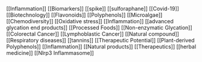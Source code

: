 [[Inflammation]]
[[Biomarkers]]
[[spike]]
[[sulforaphane]]
[[Covid-19]]
[[Biotechnology]]
[[Flavonoids]]
[[Polyphenols]]
[[Microalgae]]
[[Chemodiversity]]
[[Oxidative stress]]
[[Inflammation]]
[[advanced glycation end products]]
[[Processed Foods]]
[[Non-enzymatic Glycation]]
[[Colorectal Cancer]]
[[Lymphoblastic Cancer]]
[[Natural compound]]
[[Respiratory diseases]]
[[tannins]]
[[Therapeutic Potential]]
[[Plant-derived Polyphenols]]
[[Inflammation]]
[[Natural products]]
[[Therapeutics]]
[[herbal medicine]]
[[Nlrp3 Inflammasome]]
